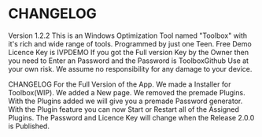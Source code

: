 # CHANGELOG
Version 1.2.2
This is an Windows Optimization Tool named "Toolbox" with it's rich and wide range of tools.
Programmed by just one Teen.
Free Demo Licence Key is IVPDEMO
If you got the Full version Key by the Owner then you need to Enter an Password and the Password is ToolboxGithub
Use at your own risk. We assume no responsibility for any damage to your device.

CHANGELOG
For the Full Version of the App.
We made a Installer for Toolbox(WIP).
We added a New page.
We removed the premade Plugins.
With the Plugins added we will give you a premade Password generator.
With the Plugin feature you can now Start or Restart all of the Assigned Plugins.
The Password and Licence Key will change when the Release 2.0.0 is Published.
